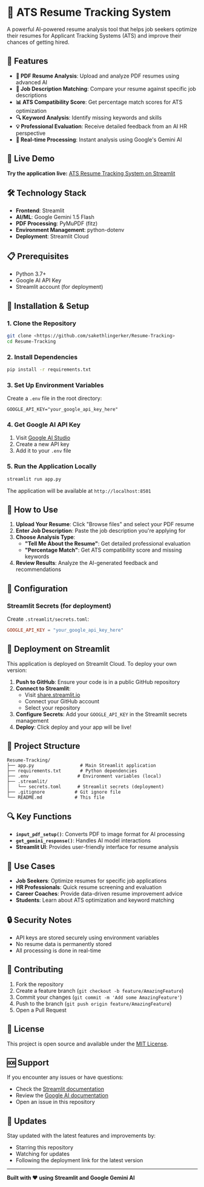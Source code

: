 # 🧠 ATS Resume Tracking System

A powerful AI-powered resume analysis tool that helps job seekers optimize their resumes for Applicant Tracking Systems (ATS) and improve their chances of getting hired.

## 🌟 Features

- **📄 PDF Resume Analysis**: Upload and analyze PDF resumes using advanced AI
- **🎯 Job Description Matching**: Compare your resume against specific job descriptions
- **📊 ATS Compatibility Score**: Get percentage match scores for ATS optimization
- **🔍 Keyword Analysis**: Identify missing keywords and skills
- **💡 Professional Evaluation**: Receive detailed feedback from an AI HR perspective
- **🚀 Real-time Processing**: Instant analysis using Google's Gemini AI

## 🚀 Live Demo

**Try the application live:** [ATS Resume Tracking System on Streamlit](https://resumetracking.streamlit.app/)

## 🛠️ Technology Stack

- **Frontend**: Streamlit
- **AI/ML**: Google Gemini 1.5 Flash
- **PDF Processing**: PyMuPDF (fitz)
- **Environment Management**: python-dotenv
- **Deployment**: Streamlit Cloud

## 📋 Prerequisites

- Python 3.7+
- Google AI API Key
- Streamlit account (for deployment)

## 🚀 Installation & Setup

### 1. Clone the Repository
```bash
git clone <https://github.com/sakethlingerker/Resume-Tracking>
cd Resume-Tracking
```

### 2. Install Dependencies
```bash
pip install -r requirements.txt
```

### 3. Set Up Environment Variables
Create a `.env` file in the root directory:
```env
GOOGLE_API_KEY="your_google_api_key_here"
```

### 4. Get Google AI API Key
1. Visit [Google AI Studio](https://makersuite.google.com/app/apikey)
2. Create a new API key
3. Add it to your `.env` file

### 5. Run the Application Locally
```bash
streamlit run app.py
```

The application will be available at `http://localhost:8501`

## 📖 How to Use

1. **Upload Your Resume**: Click "Browse files" and select your PDF resume
2. **Enter Job Description**: Paste the job description you're applying for
3. **Choose Analysis Type**:
   - **"Tell Me About the Resume"**: Get detailed professional evaluation
   - **"Percentage Match"**: Get ATS compatibility score and missing keywords
4. **Review Results**: Analyze the AI-generated feedback and recommendations

## 🔧 Configuration

### Streamlit Secrets (for deployment)
Create `.streamlit/secrets.toml`:
```toml
GOOGLE_API_KEY = "your_google_api_key_here"
```

## 🚀 Deployment on Streamlit

This application is deployed on Streamlit Cloud. To deploy your own version:

1. **Push to GitHub**: Ensure your code is in a public GitHub repository
2. **Connect to Streamlit**: 
   - Visit [share.streamlit.io](https://share.streamlit.io)
   - Connect your GitHub account
   - Select your repository
3. **Configure Secrets**: Add your `GOOGLE_API_KEY` in the Streamlit secrets management
4. **Deploy**: Click deploy and your app will be live!

## 📁 Project Structure

```
Resume-Tracking/
├── app.py                 # Main Streamlit application
├── requirements.txt       # Python dependencies
├── .env                  # Environment variables (local)
├── .streamlit/
│   └── secrets.toml      # Streamlit secrets (deployment)
├── .gitignore           # Git ignore file
└── README.md            # This file
```

## 🔍 Key Functions

- **`input_pdf_setup()`**: Converts PDF to image format for AI processing
- **`get_gemini_response()`**: Handles AI model interactions
- **Streamlit UI**: Provides user-friendly interface for resume analysis

## 🎯 Use Cases

- **Job Seekers**: Optimize resumes for specific job applications
- **HR Professionals**: Quick resume screening and evaluation
- **Career Coaches**: Provide data-driven resume improvement advice
- **Students**: Learn about ATS optimization and keyword matching

## 🔒 Security Notes

- API keys are stored securely using environment variables
- No resume data is permanently stored
- All processing is done in real-time

## 🤝 Contributing

1. Fork the repository
2. Create a feature branch (`git checkout -b feature/AmazingFeature`)
3. Commit your changes (`git commit -m 'Add some AmazingFeature'`)
4. Push to the branch (`git push origin feature/AmazingFeature`)
5. Open a Pull Request

## 📝 License

This project is open source and available under the [MIT License](LICENSE).

## 🆘 Support

If you encounter any issues or have questions:
- Check the [Streamlit documentation](https://docs.streamlit.io/)
- Review the [Google AI documentation](https://ai.google.dev/)
- Open an issue in this repository

## 🔄 Updates

Stay updated with the latest features and improvements by:
- Starring this repository
- Watching for updates
- Following the deployment link for the latest version

---

**Built with ❤️ using Streamlit and Google Gemini AI** 